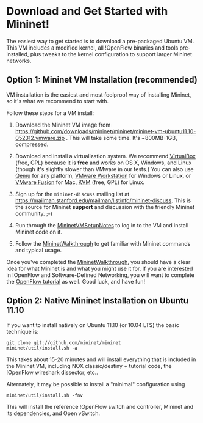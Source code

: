 Download and Get Started with Mininet!
=======================================

The easiest way to get started is to download a pre-packaged Ubuntu VM. This VM includes a modified kernel, all !OpenFlow binaries and tools pre-installed, plus tweaks to the kernel configuration to support larger Mininet networks.


Option 1: Mininet VM Installation (recommended)
------------------------------------------------
VM installation is the easiest and most foolproof way of installing Mininet, so it's what we recommend to start with.

Follow these steps for a VM install:

1. Download the Mininet VM image from https://github.com/downloads/mininet/mininet/mininet-vm-ubuntu11.10-052312.vmware.zip . This will take some time. It's ~800MB-1GB, compressed.

1. Download and install a virtualization system. We recommend [VirtualBox](http://www.virtualbox.org/wiki/Downloads) (free, GPL) because it is **free** and works on OS X, Windows, and Linux (though it's slightly slower than VMware in our tests.) You can also use [Qemu](http://qemu.org) for any platform, [VMware Workstation](http://www.vmware.com/products/workstation/) for Windows or Linux, or [VMware Fusion](http://www.vmware.com/products/fusion) for Mac, [KVM](http://www.linux-kvm.org) (free, GPL) for Linux.

1. Sign up for the <code>mininet-discuss</code> mailing list at https://mailman.stanford.edu/mailman/listinfo/mininet-discuss. This is the source for Mininet **support** and discussion with the friendly Mininet community. ;-)

1. Run through the [MininetVMSetupNotes](MininetVMSetupNotes) to log in to the VM and install Mininet code on it.

1. Follow the [MininetWalkthrough](MininetWalkthrough) to get familiar with Mininet commands and typical usage.

Once you've completed the [MininetWalkthrough](MininetWalkthrough), you should have a clear idea for what Mininet is and what you might use it for. If you are interested in !OpenFlow and Software-Defined Networking, you will want to complete the [OpenFlow tutorial](http://www.openflow.org/wk/index.php/OpenFlow_Tutorial) as well. Good luck, and have fun!


Option 2: Native Mininet Installation on Ubuntu 11.10
------------------------------------------------------

If you want to install natively on Ubuntu 11.10 (or 10.04 LTS) the basic technique is:

    git clone git://github.com/mininet/mininet
    mininet/util/install.sh -a

This takes about 15-20 minutes and will install everything that is included in the Mininet VM, including NOX classic/destiny + tutorial code, the !OpenFlow wireshark dissector, etc..

Alternately, it may be possible to install a "minimal" configuration using

    mininet/util/install.sh -fnv

This will install the reference !OpenFlow switch and controller, Mininet and its dependencies, and Open vSwitch.
